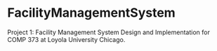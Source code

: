 # FacilityManagementSystem
Project 1: Facility Management System Design and Implementation for COMP 373 at Loyola University Chicago.